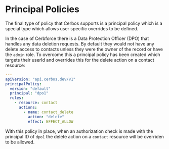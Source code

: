 # Principal Policies

The final type of policy that Cerbos supports is a principal policy which is a special type which allows user specific overrides to be defined.

In the case of Cerbforce there is a Data Protection Officer (DPO) that handles any data deletion requests. By default they would not have any delete access to contacts unless they were the owner of the record or have the `admin` role. To overcome this a principal policy has been created which targets their userId and overrides this for the delete action on a contact resource:

```yaml
---
apiVersion: "api.cerbos.dev/v1"
principalPolicy:
  version: "default"
  principal: "dpo1"
  rules:
    - resource: contact
      actions:
        - name: contact_delete
          action: "delete" 
          effect: EFFECT_ALLOW
```

With this policy in place, when an authorization check is made with the principal ID of `dpo1` the delete action on a `contact` resource will be overriden to be allowed.